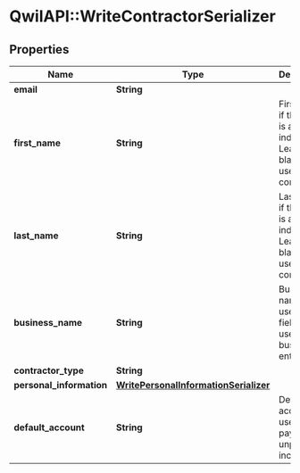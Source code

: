 # QwilAPI::WriteContractorSerializer

## Properties
Name | Type | Description | Notes
------------ | ------------- | ------------- | -------------
**email** | **String** |  | 
**first_name** | **String** | First name, if the user is an individual. Leave blank if this user is a company. | [optional] 
**last_name** | **String** | Last name, if the user is an individual. Leave blank if this user is a company. | [optional] 
**business_name** | **String** | Business name. Only use this field if this user is a business entity. | [optional] 
**contractor_type** | **String** |  | [optional] 
**personal_information** | [**WritePersonalInformationSerializer**](WritePersonalInformationSerializer.md) |  | [optional] 
**default_account** | **String** | Default account to use for payment of unpaid income. | [optional] 


